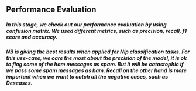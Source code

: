 ## Performance Evaluation

##### In this stage, we check out our performance evaluation by using confusion matrix. We used different metrics, such as precision, recall, f1 score and accuracy.



##### NB is giving the best results when applied for Nlp classification tasks. For this use-case, we care the most about the precision of the model, it is ok to flag some of the ham messages as spam. But it will be catastophic if we pass some spam messages as ham. Recall on the other hand is more important when we want to catch all the negative cases, such as Deseases.

